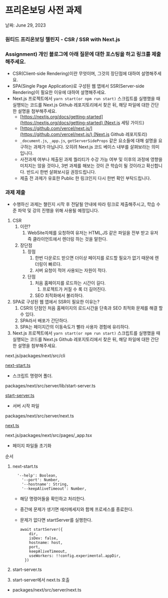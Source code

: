 # 프리온보딩 사전 과제

날짜: June 29, 2023

### 원티드 프리온보딩 챌린지 - CSR / SSR with Next.js

### Assignment) 개인 블로그에 아래 질문에 대한 포스팅을 하고 링크를 제출해주세요.

- CSR(Client-side Rendering)이란 무엇이며, 그것의 장단점에 대하여 설명해주세요.
- SPA(Single Page Application)로 구성된 웹 앱에서 SSR(Server-side Rendering)이 필요한 이유에 대하여 설명해주세요.
- Next.js 프로젝트에서 `yarn start(or npm run start)` 스크립트를 실행했을 때 실행되는 코드를 Next.js Github 레포지토리에서 찾은 뒤, 해당 파일에 대한 간단한 설명을 첨부해주세요.
    - [https://nextjs.org/docs/getting-started](https://nextjs.org/docs/getting-started) (Next.js 세팅 가이드)
    - [https://github.com/vercel/next.js/](https://github.com/vercel/next.js/) (Next.js Github 레포지토리)
    - `_document.js`, `_app.js`, `getServerSideProps` 같은 요소들에 대해 설명을 요구하는 과제가 아닙니다. 오히려 Next.js 코드 베이스 내부를 살펴보라는 의미입니다.
    - 사전과제 여부나 제출된 과제 퀄리티가 수강 가능 여부 및 이후의 과정에 영향을 미치지는 않을 것이나, 3번 과제를 해보는 것이 큰 학습이 될 것이라고 확신합니다. 반드시 한번 살펴보시길 권장드립니다.
    - 제출 전 과제가 유효한 Public 한 링크인지 다시 한번 확인 부탁드립니다.

### 과제 제출

- 수행하신 과제는 챌린지 시작 후 전달될 안내에 따라 링크로 제출해주시고, 학습 수준 파악 및 강의 진행을 위해 사용될 예정입니다.

1. CSR
    1. 이란? 
        1. WebSite자체를 요청하여 유저는 HTML,JS 같은 파일을 전부 받고 유저 즉 클라이언트에서 렌더링 하는 것을 말한다.
    2. 장단점
        1. 장점
            1. 한번 다운로드 받으면 더이상 페이지를 로드할 필요가 없기 때문에 렌더링이 빠르다.
            2. 서버 요청이 적어 사용되는 자원이 적다.
        2. 단점
            1. 처음 홈페이지를 로드하는 시간이 길다.
                1. 프로젝트가 커질 수 록 더 길어진다.
            2. SEO 최적화에서 불리하다.
2. SPA로 구성된 웹 앱에서 SSR이 필요한 이유는?
    1. CSR의 단점인 처음 홈페이지의 로드시간을 단축과 SEO 최적화 문제를 해결 할 수 있다.
    2. SPA라서 배포가 간단하다.
    3. SPA는 페이지간의 이동속도가 빨라 사용자 경험에 유리하다.
3. Next.js 프로젝트에서 `yarn start(or npm run start)` 스크립트를 실행했을 때 실행되는 코드를 Next.js Github 레포지토리에서 찾은 뒤, 해당 파일에 대한 간단한 설명을 첨부해주세요.

next.js/packages/next/src/cli

[next-start.ts](https://www.notion.so/next-start-ts-62bd7ef23205411cbafdd7e1d50af388?pvs=21)

- 스크립트 명령어 폴더.

packages/next/src/server/lib/start-server.ts

[start-server.ts](https://www.notion.so/start-server-ts-92d1cbe2439c4a878d60523d71cae6fd?pvs=21)

- 서버 시작 파일

packages/next/src/server/next.ts

[next.ts](https://www.notion.so/next-ts-b939e7d731f344b1905f3927719c11c5?pvs=21)

next.js/packages/next/src/pages/_app.tsx

- 페이지 파일들 초기화

순서

1. next-start.ts
    
    ```tsx
      '--help': Boolean,
        '--port': Number,
        '--hostname': String,
        '--keepAliveTimeout': Number,
    ```
    
    - 해당 명령어들을 확인하고 처리한다.
    - 중간에 문제가 생기면 에러메세지와 함께 프로세스를 종료한다.
    - 문제가 없다면 startServer를 실행한다.
        
        ```tsx
        await startServer({
            dir,
            isDev: false,
            hostname: host,
            port,
            keepAliveTimeout,
            useWorkers: !!config.experimental.appDir,
          })
        ```
        
2. start-server.ts

1. start-server에서 next.ts 호출
- packages/next/src/server/next.ts